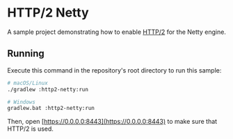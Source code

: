 # HTTP/2 Netty

A sample project demonstrating how to enable [HTTP/2](https://ktor.io/docs/advanced-http2.html) for the Netty engine.

## Running

Execute this command in the repository's root directory to run this sample:

```bash
# macOS/Linux
./gradlew :http2-netty:run

# Windows
gradlew.bat :http2-netty:run
```

Then, open [https://0.0.0.0:8443](https://0.0.0.0:8443) to make sure that HTTP/2 is used.
